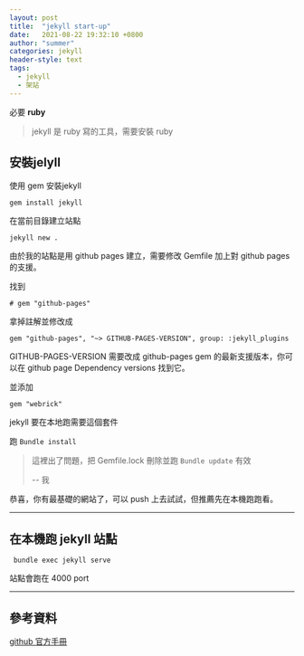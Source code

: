 ```yaml
---
layout: post
title:  "jekyll start-up"
date:   2021-08-22 19:32:10 +0800
author: "summer"
categories: jekyll
header-style: text
tags:
  - jekyll
  - 架站
---
```


<!-- # jekyll start-up -->


<div class="alert alert-info">必要 <strong>ruby</strong> </div>

> jekyll 是 ruby 寫的工具，需要安裝 ruby

## 安裝jelyll

使用 gem 安裝jekyll

``` 
gem install jekyll
```

在當前目錄建立站點

```
jekyll new .
```

由於我的站點是用 github pages 建立，需要修改 Gemfile 加上對 github pages 的支援。

找到
```
# gem "github-pages"
```

拿掉註解並修改成

``` 
gem "github-pages", "~> GITHUB-PAGES-VERSION", group: :jekyll_plugins
```

<div class="alert alert-info">
GITHUB-PAGES-VERSION 需要改成 github-pages gem 的最新支援版本，你可以在 <a src="https://pages.github.com/versions/" > github page Dependency versions</a> 找到它。
</div>

並添加

```
gem "webrick"
```

jekyll 要在本地跑需要這個套件

跑 ```Bundle install```

> 這裡出了問題，把 Gemfile.lock 刪除並跑 ```Bundle update``` 有效
>
>-- 我

恭喜，你有最基礎的網站了，可以 push 上去試試，但推薦先在本機跑跑看。

---

## 在本機跑 jekyll 站點

``` bundle exec jekyll serve```

站點會跑在 4000 port

---
## 參考資料
[github 官方手冊](https://docs.github.com/cn/pages/setting-up-a-github-pages-site-with-jekyll/about-github-pages-and-jekyll)